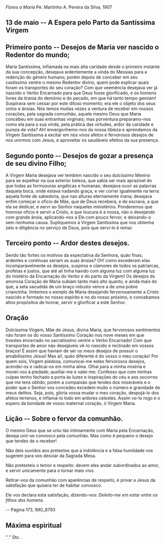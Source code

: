*Flores a Maria*
Pe. Martinho A. Pereira da Silva, 1907

## 13 de  maio -- A Espera pelo Parto da Santíssima Virgem

## Primeiro ponto -- Desejos de Maria ver nascido o Redentor do mundo;

Maria Santíssima, inflamada na mais alta caridade desde o primeiro instante da sua concepção, desejava ardentemente a vinda do Messias para a redenção do gênero humano; porém depois de conceber em seu castíssimo ventre o mesmo Redentor divino, quem pode explicar quais foram os transportes do seu coração? Com que veemência desejava ver já nascido o Verbo Encarnado para que Deus fosse glorificado, e os homens livres da tirania do demônio e do pecado, em que há tanto tempo gemiam! Suspirava sem cessar por este ditoso momento; era ele o objeto dos seus votos e ânsias. Nós temos muitas vezes a ventura de receber em nossos corações, pela sagrada comunhão, aquele mesmo Deus que Maria concebeu em suas entranhas virginais; mas porventura preparamo-nos como ela para a sua vinda, pela prática das virtudes, ardor da caridade e pureza de vida? Ah! envergonhemo-nos da nossa tibieza e aprendamos da Virgem Santíssima a excitar em nós vivos afetos e fervorosos desejos de nos unirmos com Jesus, e aproveitar os saudáveis efeitos da sua presença.

## Segundo ponto -- Desejos de gozar a presença de seu divino Filho;

A Virgem Maria desejava ver tembém nascido o seu dulcíssimo Menino para se espelhar na sua exterior beleza, que sabia ser mais aprazível do que todas as formosuras angélicas e humanas; desejava ouvir as palavras daquela boca, onde estava nadando graça, e ver correr igualmente na terra aquela fonte de sabedoria, que nas alturas eternamente mana; desejava enfim começar o ofício de Mãe, que de Deus recebera, e de escrava, a que ela se dedicar, e servr ao Senhor naqueles ministérios. Ponderemos que honroso ofício é servir a Cristo, e que loucura é a nossa, não o desejando com grande ânsia, aplicando-nos a Ele com pouco fervor, e deixando-o sem nenhuma causa. Supliquemos à Virgem Santíssima que nos obtenha zelo e diligência no serviço de Deus, pois que serví-lo é reinar.

## Terceiro ponto -- Ardor destes desejos.

Sendo tão fortes os motivos da expectativa da Senhora, quão finas, ardentes e contínuas seriam as suas ânsias? Oh! como excederam elas incomparavelmente os desejos, suspiros e clamores de todos os patriarcas, profetas e justos, que até ali tinha havido com alguma luz com alguma luz do mistério da Encarnação do Verbo e do parto da Virgem! Os desejos do amorosa Coração de Maria subiam tanto mais alto quanto, e ainda mais do que, a seta sacudida de um braço robusto vence a de uma pobre criancinha. Imitemos o exmplo de Maria desejando fervorosamente a Cristo nascido e formado no nosso espírito e no do nosso próximo, e concebamos altos propósitos de honrar, servir e glorificar a este Senhor.

## Oração

Dulcíssima Virgem, Mãe de Jesus, divina Maria, que fervorosos sentimentos não foram os do vosso Santíssimo Coração nos nove meses em que tivestes encerrado no sacratíssimo ventre o Verbo Encarnado! Com que transportes de amor não desejáveis vê-lo nascido e reclinado em vossos braços! É assim que haviam de ser os meus desejos de possuir o amabilíssimo Jesus! Mas ai!, quão diferente é do vosso o meu coração! Por quem sois, Virgem piedosa, comunicai-me estes fervorosos desejos, acendei-os e radicai-os em minha alma. Olhai para a minha miséria e movei-vos à piedade; auxiliai-me e valei-me. Confesso que com minhas culpas tenho fechado a porta às luzes e inspirações do céu e aos socorros que me tens obtido; porém a compaixão que tendes dos miseráveis e o poder que o Senhor vos concedeu excedem muito o número e gravidade de meus delitos. Seja, pois, glória vossa mudar o meu coração, despojá-lo dos afetos terrenos, e inflamá-lo todo em ardores celestes. Assim vo-lo rogo e o espero da bondade de vosso maternal coração, ó Virgem Maria.

## Lição -- Sobre o fervor da comunhão.

O mesmo Deus que se uniu tão intimamente com Maria pela Encarnação, deseja unir-se convosco pela comunhão. Mas como é pequeno o desejo que tendes de o receber!

Não deis ouvidos aos pretextos que a indolência e a falsa humildade vos sugerem para vos desviar da Sagrada Mesa.

Não pretexteis o temor e respeito: devem eles andar subordinados ao amor, e servir unicamente para o tornar mais vivo.

Retirar-vos da comunhão com aparências de respeito, é privar a Jesus da satisfação que quisera ter de habitar convosco.

Ele vos declara esta satisfação, dizendo-vos: _Deleito-me em estar entre os filhos dos homens_.

-- Página 173, IMG_8793

## Máxima espiritual

"_._" Sto. .
